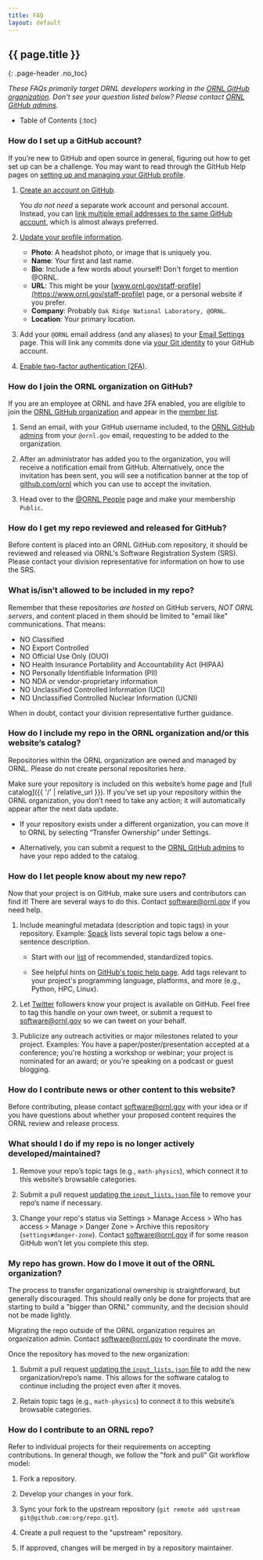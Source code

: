 ```yaml
---
title: FAQ
layout: default
---
```


## {{ page.title }}

{: .page-header .no_toc}

_These FAQs primarily target ORNL developers working in the [ORNL GitHub organization](https://github.com/ORNL). Don't see your question listed below? Please contact [ORNL GitHub admins](mailto:software@ornl.gov)._

-   Table of Contents
    {:toc}

### How do I set up a GitHub account?

If you’re new to GitHub and open source in general, figuring out how to get set up can be a challenge. You may want to read through the GitHub Help pages on [setting up and managing your GitHub profile](https://help.github.com/categories/setting-up-and-managing-your-github-profile/).

1. [Create an account on GitHub](https://github.com/join).

    You _do not need_ a separate work account and personal account. Instead, you can [link multiple email addresses to the same GitHub account](https://help.github.com/articles/adding-an-email-address-to-your-github-account/), which is almost always preferred.

2. [Update your profile information](https://github.com/settings/profile).

    - **Photo**: A headshot photo, or image that is uniquely you.
    - **Name**: Your first and last name.
    - **Bio**: Include a few words about yourself! Don't forget to mention @ORNL.
    - **URL**: This might be your [www.ornl.gov/staff-profile](https://www.ornl.gov/staff-profile) page, or a personal website if you prefer.
    - **Company**: Probably `Oak Ridge National Laboratory, @ORNL`.
    - **Location**: Your primary location.

3. Add your `@ORNL` email address (and any aliases) to your [Email Settings](https://github.com/settings/emails) page. This will link any commits done via [your Git identity](https://git-scm.com/book/en/v2/Getting-Started-First-Time-Git-Setup#Your-Identity) to your GitHub account.

4. [Enable two-factor authentication (2FA)](https://github.com/settings/security).

### How do I join the ORNL organization on GitHub?

If you are an employee at ORNL and have 2FA enabled, you are eligible to join the [ORNL GitHub organization](https://github.com/ornl) and appear in the [member list](https://github.com/orgs/ORNL/people).

1. Send an email, with your GitHub username included, to the [ORNL GitHub admins](mailto:software@ornl.gov) from your `@ornl.gov` email, requesting to be added to the organization.

2. After an administrator has added you to the organization, you will receive a notification email from GitHub. Alternatively, once the invitation has been sent, you will see a notification banner at the top of [github.com/ornl](https://github.com/ornl) which you can use to accept the invitation.

3. Head over to the [@ORNL People](https://github.com/orgs/ORNL/people) page and make your membership `Public`.

### How do I get my repo reviewed and released for GitHub?

Before content is placed into an ORNL GitHub.com repository, it should be reviewed and released via ORNL's Software Registration System (SRS). Please contact your division representative for information on how to use the SRS.

### What is/isn’t allowed to be included in my repo?

Remember that these repositories _are hosted_ on GitHub servers, _NOT ORNL servers_, and content placed in them should be limited to "email like" communications. That means:

-   NO Classified
-   NO Export Controlled
-   NO Official Use Only (OUO)
-   NO Health Insurance Portability and Accountability Act (HIPAA)
-   NO Personally Identifiable Information (PII)
-   NO NDA or vendor-proprietary information
-   NO Unclassified Controlled Information (UCI)
-   NO Unclassified Controlled Nuclear Information (UCNI)

When in doubt, contact your division representative further guidance.

### How do I include my repo in the ORNL organization and/or this website’s catalog?

Repositories within the ORNL organization are owned and managed by ORNL. Please do not create personal repositories here.

Make sure your repository is included on this website’s home page and [full catalog]({{ '/' | relative_url }}). If you’ve set up your repository within the ORNL organization, you don’t need to take any action; it will automatically appear after the next data update.

-   If your repository exists under a different organization, you can move it to ORNL by selecting “Transfer Ownership” under Settings.

-   Alternatively, you can submit a request to the [ORNL GitHub admins](mailto:software@ornl.gov) to have your repo added to the catalog.

### How do I let people know about my new repo?

Now that your project is on GitHub, make sure users and contributors can find it! There are several ways to do this. Contact [software@ornl.gov](mailto:software@ornl.gov) if you need help.

1. Include meaningful metadata (description and topic tags) in your repository. Example: [Spack](https://github.com/spack/spack) lists several topic tags below a one-sentence description.

    - Start with our [list]({{site.repo_url}}/{{site.repo_blob_path}}/{{site.repo_branch}}/catalog/README.md) of recommended, standardized topics.

    - See helpful hints on [GitHub's topic help page](https://help.github.com/articles/about-topics/). Add tags relevant to your project's programming language, platforms, and more (e.g., Python, HPC, Linux).

2. Let [Twitter](https://twitter.com/{{site.twitter.username}}) followers know your project is available on GitHub. Feel free to tag this handle on your own tweet, or submit a request to [software@ornl.gov](mailto:software@ornl.gov) so we can tweet on your behalf.

3. Publicize any outreach activities or major milestones related to your project. Examples: You have a paper/poster/presentation accepted at a conference; you're hosting a workshop or webinar; your project is nominated for an award; or you're speaking on a podcast or guest blogging.

### How do I contribute news or other content to this website?

Before contributing, please contact [software@ornl.gov](mailto:osoftware@ornl.gov) with your idea or if you have questions about whether your proposed content requires the ORNL review and release process.

### What should I do if my repo is no longer actively developed/maintained?

1. Remove your repo’s topic tags (e.g., `math-physics`), which connect it to this website’s browsable categories. 

2. Submit a pull request [updating the `input_lists.json` file]({{site.repo_url}}/{{site.repo_blob_path}}/{{site.repo_branch}}/_explore/input_lists.json) to remove your repo’s name if necessary. 

3. Change your repo's status via Settings > Manage Access > Who has access > Manage > Danger Zone > Archive this repository (`settings#danger-zone`). Contact [software@ornl.gov](mailto:software@ornl.gov) if for some reason GitHub won't let you complete this step.

### My repo has grown. How do I move it out of the ORNL organization?

The process to transfer organizational ownership is straightforward, but generally discouraged. This should really only be done for projects that are starting to build a "bigger than ORNL" community, and the decision should not be made lightly.

Migrating the repo outside of the ORNL organization requires an organization admin. Contact [software@ornl.gov](mailto:software@ornl.gov) to coordinate the move.

Once the repository has moved to the new organization:

1. Submit a pull request [updating the `input_lists.json` file]({{site.repo_url}}/{{site.repo_blob_path}}/{{site.repo_branch}}/_explore/input_lists.json) to add the new organization/repo’s name. This allows for the software catalog to continue including the project even after it moves.

2. Retain topic tags (e.g., `math-physics`) to connect it to this website’s browsable categories.

### How do I contribute to an ORNL repo?

Refer to individual projects for their requirements on accepting contributions. In general though, we follow the "fork and pull" Git workflow model:

1. Fork a repository.

2. Develop your changes in your fork.

3. Sync your fork to the upstream repository (`git remote add upstream git@github.com:org/repo.git`).

4. Create a pull request to the "upstream" repository.

5. If approved, changes will be merged in by a repository maintainer.
